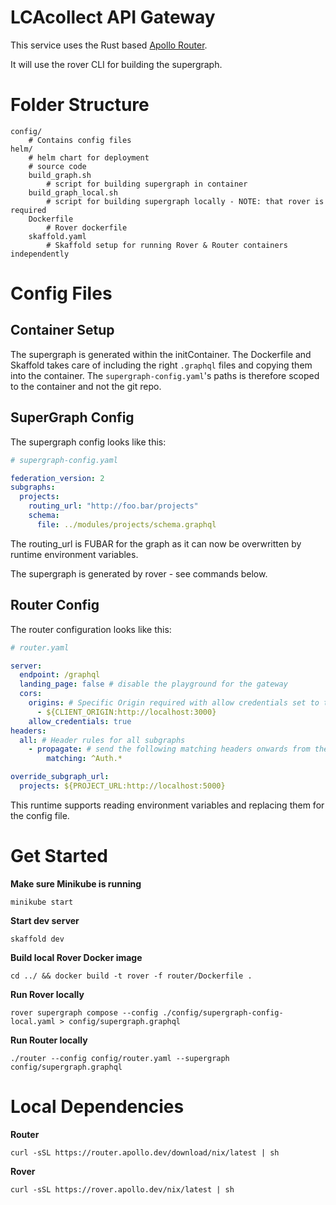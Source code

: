# LCAcollect API Gateway

This service uses the Rust based [Apollo Router](https://www.apollographql.com/docs/router/).

It will use the rover CLI for building the supergraph.

# Folder Structure
```
config/
    # Contains config files
helm/
    # helm chart for deployment
    # source code
    build_graph.sh
        # script for building supergraph in container
    build_graph_local.sh
        # script for building supergraph locally - NOTE: that rover is required
    Dockerfile
        # Rover dockerfile
    skaffold.yaml
        # Skaffold setup for running Rover & Router containers independently
```

# Config Files

## Container Setup

The supergraph is generated within the initContainer.
The Dockerfile and Skaffold takes care of including the right `.graphql` files and copying them into the container. 
The `supergraph-config.yaml`'s paths is therefore scoped to the container and not the git repo.

## SuperGraph Config
The supergraph config looks like this:

```yaml
# supergraph-config.yaml

federation_version: 2
subgraphs:
  projects:
    routing_url: "http://foo.bar/projects"
    schema:
      file: ../modules/projects/schema.graphql
```

The routing_url is FUBAR for the graph as it can now be overwritten by runtime environment variables.

The supergraph is generated by rover - see commands below.

## Router Config

The router configuration looks like this:

```yaml
# router.yaml

server:
  endpoint: /graphql
  landing_page: false # disable the playground for the gateway
  cors:
    origins: # Specific Origin required with allow credentials set to true.
      - ${CLIENT_ORIGIN:http://localhost:3000}
    allow_credentials: true
headers:
  all: # Header rules for all subgraphs
    - propagate: # send the following matching headers onwards from the client to all subgraphs
        matching: ^Auth.*

override_subgraph_url:
  projects: ${PROJECT_URL:http://localhost:5000}
```

This runtime supports reading environment variables and replacing them for the config file.

# Get Started

**Make sure Minikube is running**
```shell
minikube start
```

**Start dev server**
```shell
skaffold dev
```

**Build local Rover Docker image**
```shell
cd ../ && docker build -t rover -f router/Dockerfile .
```

**Run Rover locally**
```shell
rover supergraph compose --config ./config/supergraph-config-local.yaml > config/supergraph.graphql
```

**Run Router locally**
```shell
./router --config config/router.yaml --supergraph config/supergraph.graphql
```

# Local Dependencies

**Router**
```shell
curl -sSL https://router.apollo.dev/download/nix/latest | sh
```

**Rover**
```shell
curl -sSL https://rover.apollo.dev/nix/latest | sh
```